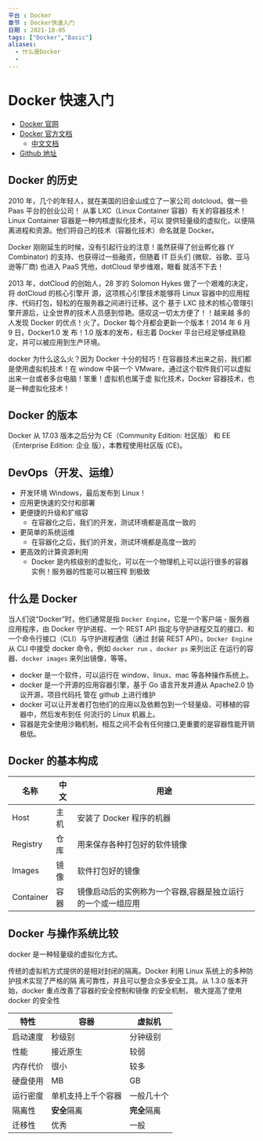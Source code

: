 ```yaml
---
平台 : Docker
章节 : Docker快速入门
日期 : 2021-10-05
tags: ["Docker","Basic"]
aliases:
  - 什么是Docker
  - 
---
```



# Docker 快速入门
- [Docker 官网 ](https://www.docker.com/)
- [Docker 官方文档 ](https://docs.docker.com/)
	- [中文文档 ](https://dockerdocs.cn/)
- [Github 地址 ](https://github.com/docker/docker-ce)


## Docker 的历史
2010 年，几个的年轻人，就在美国的旧金山成立了一家公司 dotcloud。做一些 Paas 平台的创业公司！ 从事 LXC（Linux Container 容器）有关的容器技术！Linux Container 容器是一种内核虚拟化技术，可以 提供轻量级的虚拟化，以便隔离进程和资源。他们将自己的技术（容器化技术）命名就是 Docker。

Docker 刚刚延生的时候，没有引起行业的注意！虽然获得了创业孵化器 (Y Combinator) 的支持、也获得过一些融资，但随着 IT 巨头们 (微软、谷歌、亚马逊等厂商) 也进入 PaaS 凭他，dotCloud 举步维艰，眼看 就活不下去！ 

2013 年，dotCloud 的创始人，28 岁的 Solomon Hykes 做了一个艰难的决定，将 dotCloud 的核心引擎开 源，这项核心引擎技术能够将 Linux 容器中的应用程序、代码打包，轻松的在服务器之间进行迁移。这个 基于 LXC 技术的核心管理引擎开源后，让全世界的技术人员感到惊艳。感叹这一切太方便了！！越来越 多的人发现 Docker 的优点！火了。Docker 每个月都会更新一个版本！2014 年 6 月 9 日，Docker1.0 发 布！1.0 版本的发布，标志着 Docker 平台已经足够成熟稳定，并可以被应用到生产环境。 

docker 为什么这么火？因为 Docker 十分的轻巧！在容器技术出来之前，我们都是使用虚拟机技术！在 window 中装一个 VMware，通过这个软件我们可以虚拟出来一台或者多台电脑！笨重！虚拟机也属于虚 拟化技术，Docker 容器技术，也是一种虚拟化技术！

## Docker 的版本

Docker 从 17.03 版本之后分为 CE（Community Edition: 社区版） 和 EE（Enterprise Edition: 企业 版），本教程使用社区版 (CE)。

## DevOps（开发、运维）

- 开发环境 Windows，最后发布到 Linux！
- 应用更快速的交付和部署
- 更便捷的升级和扩缩容
	- 在容器化之后，我们的开发，测试环境都是高度一致的
- 更简单的系统运维
	- 在容器化之后，我们的开发，测试环境都是高度一致的
- 更高效的计算资源利用
	- Docker 是内核级别的虚拟化，可以在一个物理机上可以运行很多的容器实例！服务器的性能可以被压榨 到极致

## 什么是 Docker

当人们说“Docker”时，他们通常是指 `Docker Engine`，它是一个客户端 - 服务器应用程序，由 Docker 守护进程、一个 REST API 指定与守护进程交互的接口、和一个命令行接口（CLI）与守护进程通信（通过 封装 REST API）。`Docker Engine` 从 CLI 中接受 docker 命令，例如 `docker run` 、`docker ps` 来列出正 在运行的容器、`docker images` 来列出镜像，等等。

- docker 是一个软件，可以运行在 window、linux、mac 等各种操作系统上。
- docker 是一个开源的应用容器引擎，基于 Go 语言开发并遵从 Apache2.0 协议开源，项目代码托 管在 github 上进行维护
- docker 可以让开发者打包他们的应用以及依赖包到一个轻量级、可移植的容器中，然后发布到任 何流行的 Linux 机器上。
- 容器是完全使用沙箱机制，相互之间不会有任何接口,更重要的是容器性能开销极低。

## Docker 的基本构成
| 名称      | 中文 | 用途                         |
| --------- | ---- | ---------------------------- |
| Host      | 主机 | 安装了 Docker 程序的机器       |
| Registry  | 仓库 | 用来保存各种打包好的软件镜像 |
| Images    | 镜像 | 软件打包好的镜像             |
| Container | 容器 | 镜像启动后的实例称为一个容器,容器是独立运行的一个或一组应用 | 

## Docker 与操作系统比较

docker 是一种轻量级的虚拟化方式。

传统的虚拟机方式提供的是相对封闭的隔离。Docker 利用 Linux 系统上的多种防护技术实现了严格的隔 离可靠性，并且可以整合众多安全工具。从 1.3.0 版本开始，docker 重点改善了容器的安全控制和镜像 的安全机制， 极大提高了使用 docker 的安全性


| 特性     | 容器               | 虚拟机       |
| -------- | ------------------ | ------------ |
| 启动速度 | 秒级别             | 分钟级别     |
| 性能     | 接近原生           | 较弱         |
| 内存代价 | 很小               | 较多         |
| 硬盘使用 | MB                 | GB           |
| 运行密度 | 单机支持上千个容器 | 一般几十个   |
| 隔离性   | **安全**隔离       | **完全**隔离 |
| 迁移性   | 优秀               | 一般             |

